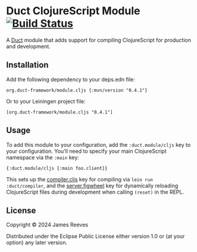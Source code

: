 # Duct ClojureScript Module [![Build Status](https://github.com/duct-framework/module.cljs/actions/workflows/test.yml/badge.svg)](https://github.com/duct-framework/module.cljs/actions/workflows/test.yml)

A [Duct][] module that adds support for compiling ClojureScript for
production and development.

[duct]: https://github.com/duct-framework/duct

## Installation

Add the following dependency to your deps.edn file:

    org.duct-framework/module.cljs {:mvn/version "0.4.1"}

Or to your Leiningen project file:

    [org.duct-framework/module.cljs "0.4.1"]

## Usage

To add this module to your configuration, add the `:duct.module/cljs`
key to your configuration. You'll need to specify your main
ClojureScript namespace via the `:main` key:

```edn
{:duct.module/cljs {:main foo.client}}
```

This sets up the [compiler.cljs][] key for compiling via `lein run
:duct/compiler`, and the [server.figwheel][] key for dynamically
reloading ClojureScript files during development when calling
`(reset)` in the REPL.

[compiler.cljs]:   https://github.com/duct-framework/compiler.cljs
[server.figwheel]: https://github.com/duct-framework/server.figwheel

## License

Copyright © 2024 James Reeves

Distributed under the Eclipse Public License either version 1.0 or (at
your option) any later version.
